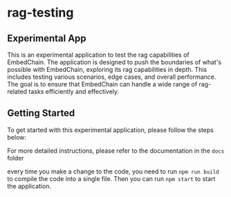 # rag-testing

## Experimental App

This is an experimental application to test the rag capabilities of EmbedChain. The application is designed to push the boundaries of what's possible with EmbedChain, exploring its rag capabilities in depth. This includes testing various scenarios, edge cases, and overall performance. The goal is to ensure that EmbedChain can handle a wide range of rag-related tasks efficiently and effectively.

## Getting Started
To get started with this experimental application, please follow the steps below:

<!-- 1. Clone the repository to your local machine using `git clone <repository-url>`.
2. Navigate to the cloned directory.
3. Install the necessary dependencies by running `npm install`.
4. Start the application by executing `npm start`. -->

For more detailed instructions, please refer to the documentation in the `docs` folder

every time you make a change to the code, you need to run `npm run build` to compile the code into a single file. Then you can run `npm start` to start the application.